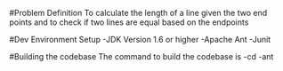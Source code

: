 #Problem Definition
To calculate the length of a line given the two end points and to check if two lines are equal based on the endpoints

#Dev Environment Setup
-JDK Version 1.6 or higher
-Apache Ant
-Junit

#Building the codebase
 The command to build the codebase is
-cd <path to build.xml>
-ant
